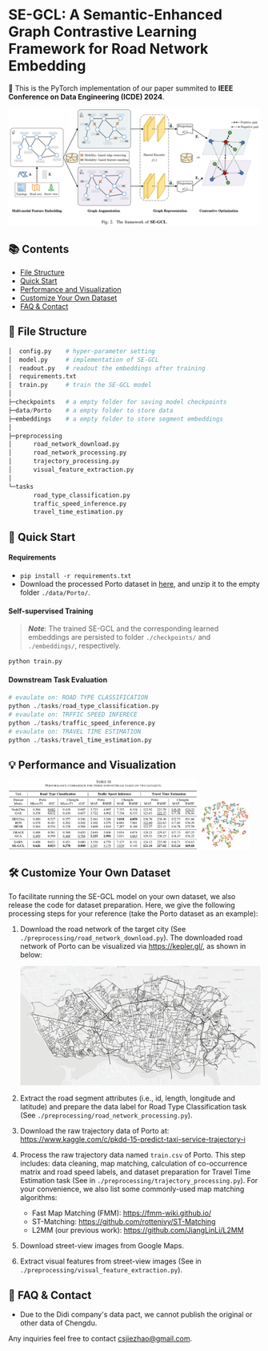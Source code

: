 # SE-GCL: A Semantic-Enhanced Graph Contrastive Learning Framework for Road Network Embedding

:triangular_flag_on_post: This is the PyTorch implementation of our paper summited to **IEEE Conference on Data Engineering (ICDE) 2024**.

<img style="zoom:55%;"     src="./figs/se-gcl.png">

## 📚 Contents

- [File Structure](#-file-structure)
- [Quick Start](#-quick-start)
- [Performance and Visualization](#-performance-and-visualization)
- [Customize Your Own Dataset](#%EF%B8%8F-customize-your-own-dataset)
- [FAQ & Contact](#-faq--contact)



## 📁 File Structure

```python
│  config.py	# hyper-parameter setting
│  model.py		# implementation of SE-GCL
│  readout.py	# readout the embeddings after training
│  requirements.txt
│  train.py		# train the SE-GCL model 
│
├─checkpoints 	# a empty folder for saving model checkpoints
├─data/Porto	# a empty folder to store data
├─embeddings	# a empty folder to store segment embeddings
│
├─preprocessing
│      road_network_download.py
│      road_network_processing.py
│      trajectory_processing.py
│      visual_feature_extraction.py
│
└─tasks
       road_type_classification.py
       traffic_speed_inference.py
       travel_time_estimation.py
```



## 📜 Quick Start

#### Requirements

- `pip install -r requirements.txt`
- Download the processed Porto dataset in [here](https://drive.google.com/file/d/14yTivaV41gst0_k4ufHBHSV205tcRNqb/view?usp=drive_link), and unzip it to the empty folder `./data/Porto/`.

#### Self-supervised Training

> ***Note***: The trained SE-GCL and the corresponding learned embeddings are persisted to folder `./checkpoints/` and `./embeddings/`,  respectively.

```python
python train.py
```

#### Downstream Task Evaluation

```python
# evaulate on: ROAD TYPE CLASSIFICATION
python ./tasks/road_type_classification.py
# evaulate on: TRFFIC SPEED INFERECE
python ./tasks/traffic_speed_inference.py
# evaulate on: TRAVEL TIME ESTIMATION
python ./tasks/travel_time_estimation.py
```



## 💡 Performance and Visualization

<p float="left">
  <img src="./figs/results.png" width="75%" />
  <img src="./figs/vis.png" width="20%" /> 
</p>



## 🛠️ Customize Your Own Dataset

To facilitate running the SE-GCL model on your own dataset, we also release the code for dataset preparation. Here, we give the following processing steps for your reference (take the Porto dataset as an example):

1. Download the road network of  the target city (See `./preprocessing/road_network_download.py`). The downloaded road network of Porto can be visualized via <https://kepler.gl/>, as shown in below:

   <img src="./figs/porto_map.png" alt="Road network of Porto" width="zoom:36%;" />

2. Extract the road segment attributes (i.e., id, length, longitude and latitude) and  prepare the data label for Road Type Classification task (See `./preprocessing/road_network_processing.py`). 

3. Download the raw trajectory data of Porto at: <https://www.kaggle.com/c/pkdd-15-predict-taxi-service-trajectory-i>

4. Process the raw trajectory data named `train.csv` of Porto. This step includes: data cleaning, map matching, calculation of co-occurrence matrix and road speed labels, and dataset preparation for Travel Time Estimation task (See in `./preprocessing/trajectory_processing.py`). For your convenience, we also list some commonly-used map matching algorithms:

   - Fast Map Matching (FMM): <https://fmm-wiki.github.io/>
   - ST-Matching: <https://github.com/rottenivy/ST-Matching>
   - L2MM (our previous work): <https://github.com/JiangLinLi/L2MM>

5. Download street-view images from Google Maps.

6. Extract visual features from street-view images (See in `./preprocessing/visual_feature_extraction.py`). 



## 📌 FAQ & Contact

- Due to  the Didi company's data pact, we cannot publish the original or other data of Chengdu.

Any inquiries feel free to contact <csjiezhao@gmail.com>.

